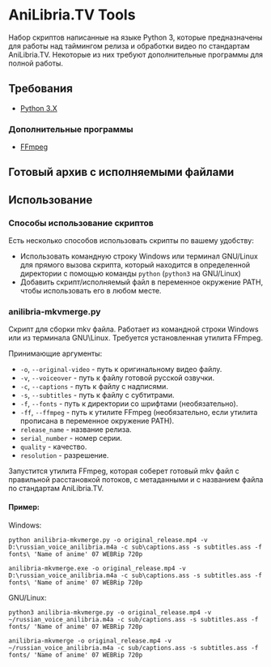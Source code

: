 # AniLibria.TV Tools
Набор скриптов написанные на языке Python 3, которые предназначены для работы над таймингом релиза и обработки видео по стандартам AniLibria.TV.
Некоторые из них требуют дополнительные программы для полной работы.

## Требования
  * [Python 3.X](https://www.python.org/downloads/)

### Дополнительные программы
  * [FFmpeg](https://ffmpeg.org/download.html)
  
## Готовый архив с исполняемыми файлами
  
## Использование

### Способы использование скриптов
Есть несколько способов использовать скрипты по вашему удобству:

  * Использовать командную строку Windows или терминал GNU/Linux для прямого
  вызова скрипта, который находится в определенной директории с помощью команды `python` (`python3` на GNU/Linux)
  * Добавить скрипт/исполняемый файл в переменное окружение PATH, чтобы использовать его в любом месте.
  
### anilibria-mkvmerge.py
Скрипт для сборки mkv файла. Работает из командной строки Windows или из терминала GNU\Linux. Требуется установленная утилита FFmpeg.

Принимающие аргументы:

  * `-o`, `--original-video` - путь к оригинальному видео файлу.
  * `-v`, `--voiceover` - путь к файлу готовой русской озвучки.
  * `-c`, `--captions` - путь к файлу с надписями.
  * `-s`, `--subtitles` - путь к файлу с субтитрами.
  * `-f`, `--fonts` - путь к директории со шрифтами (необязательно).
  * `-ff`, `--ffmpeg` - путь к утилите FFmpeg (необязательно, если утилита прописана в переменное окружение PATH).
  * `release_name` - название релиза.
  * `serial_number` - номер серии.
  * `quality` - качество.
  * `resolution` - разрешение.
  
Запустится утилита FFmpeg, которая соберет готовый mkv файл с правильной расстановкой потоков,
с метаданными и с названием файла по стандартам AniLibria.TV.

#### Пример:
Windows:

`python anilibria-mkvmerge.py -o original_release.mp4 -v D:\russian_voice_anilibria.m4a -c sub\captions.ass -s subtitles.ass -f fonts\ 'Name of anime' 07 WEBRip 720p`

`anilibria-mkvmerge.exe -o original_release.mp4 -v D:\russian_voice_anilibria.m4a -c sub\captions.ass -s subtitles.ass -f fonts\ 'Name of anime' 07 WEBRip 720p`
    
GNU/Linux:

`python3 anilibria-mkvmerge.py -o original_release.mp4 -v ~/russian_voice_anilibria.m4a -c sub/captions.ass -s subtitles.ass -f fonts/ 'Name of anime' 07 WEBRip 720p`

`anilibria-mkvmerge -o original_release.mp4 -v ~/russian_voice_anilibria.m4a -c sub/captions.ass -s subtitles.ass -f fonts/ 'Name of anime' 07 WEBRip 720p`


  

